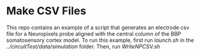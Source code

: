 # Make CSV Files
This repo contains an example of a script that generates an electrode csv file for a Neuropixels probe aligned with the central column of the BBP somatosensory cortex model. To run this example, first run *launch.sh* in the *../circuitTest/data/simulation* folder. Then, run *WriteNPCSV.sh*
